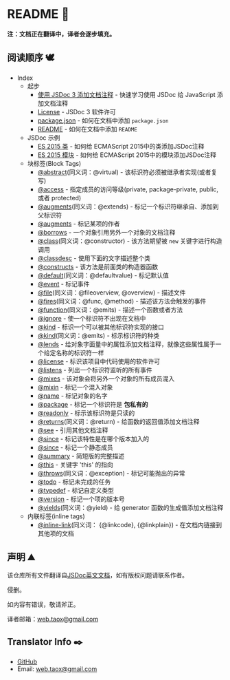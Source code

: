 # README 📖

**注：文档正在翻译中，译者会逐步填充。**

## 阅读顺序 🕊️

* Index
	* 起步
		* [使用 JSDoc 3 添加文档注释](./docs/start/about-getting-started.html "Getting started using JSDoc 3") - 快速学习使用 JSDoc 给 JavaScript 添加文档注释
		* [License](https://ninjiahub.github.io/JSDoc/docs/start/about-license "license information for JSDoc 3") - JSDoc 3 软件许可
		* [package.json](https://ninjiahub.github.io/JSDoc/docs/start/about-including-package "How to show package details in your documentation.") - 如何在文档中添加 `package.json`
		* [README](https://ninjiahub.github.io/JSDoc/docs/start/about-including-readme "How to include a README file in your documentation.") - 如何在文档中添加 `README`
	* JSDoc 示例
		* [ES 2015 类](https://ninjiahub.github.io/JSDoc/docs/examples/es-2015-classes "ES 2015 classes") - 如何给 ECMAScript 2015中的类添加JSDoc注释
		* [ES 2015 模块](https://ninjiahub.github.io/JSDoc/docs/examples/es-2015-modules "ES 2015 Modules") - 如何给 ECMAScript 2015中的模块添加JSDoc注释
	* 块标签(Block Tags)
		* [@abstract](https://ninjiahub.github.io/JSDoc/docs/tags/abstract "tag @abstract")(同义词：@virtual) - 该标识符必须被继承者实现(或者复写)
		* [@access](https://ninjiahub.github.io/JSDoc/docs/tags/access "tag @access") - 指定成员的访问等级(private, package-private, public, 或者 protected)
		* [@augments](https://ninjiahub.github.io/JSDoc/docs/tags/augments "tag @augments")(同义词：@extends) - 标记一个标识符继承自、添加到父标识符
		* [@augments](https://ninjiahub.github.io/JSDoc/docs/tags/augments "tag @augments") - 标记某项的作者
		* [@borrows](https://ninjiahub.github.io/JSDoc/docs/tags/borrows "tag @borrows") - 一个对象引用另外一个对象的文档注释
		* [@class](https://ninjiahub.github.io/JSDoc/docs/tags/class "tag @class")(同义词：@constructor) - 该方法期望被 `new` 关键字进行构造调用
		* [@classdesc](https://ninjiahub.github.io/JSDoc/docs/tags/classdesc "tag @classdesc") - 使用下面的文字描述整个类
		* [@constructs](https://ninjiahub.github.io/JSDoc/docs/tags/constructs "tag @constructs") - 该方法是前面类的构造器函数
		* [@default](https://ninjiahub.github.io/JSDoc/docs/tags/default "tag @default")(同义词：@defaultvalue) - 标记默认值
		* [@event](https://ninjiahub.github.io/JSDoc/docs/tags/event "tag @event") - 标记事件
		* [@file](https://ninjiahub.github.io/JSDoc/docs/tags/event "tag @event")(同义词：@fileoverview, @overview) - 描述文件
		* [@fires](https://ninjiahub.github.io/JSDoc/docs/tags/fires "tag @fires")(同义词：@func, @method) - 描述该方法会触发的事件
		* [@function](https://ninjiahub.github.io/JSDoc/docs/tags/function "tag @function")(同义词：@emits) - 描述一个函数或者方法
		* [@ignore](https://ninjiahub.github.io/JSDoc/docs/tags/ignore "tag @ignore") - 使一个标识符不出现在文档中
		* [@kind](https://ninjiahub.github.io/JSDoc/docs/tags/kind "tag @kind") - 标识一个可以被其他标识符实现的接口
		* [@kind](https://ninjiahub.github.io/JSDoc/docs/tags/kind "tag @kind")(同义词：@emits) - 标示标识符的种类
		* [@lends](https://ninjiahub.github.io/JSDoc/docs/tags/lends "tag @lends") - 给对象字面量中的属性添加文档注释，就像这些属性属于一个给定名称的标识符一样
		* [@license](https://ninjiahub.github.io/JSDoc/docs/tags/license "tag @license") - 标识该项目中代码使用的软件许可
		* [@listens](https://ninjiahub.github.io/JSDoc/docs/tags/listens "tag @listens") - 列出一个标识符监听的所有事件
		* [@mixes](https://ninjiahub.github.io/JSDoc/docs/tags/mixes "tag @mixes") - 该对象会将另外一个对象的所有成员混入
		* [@mixin](https://ninjiahub.github.io/JSDoc/docs/tags/mixin "tag @mixin") - 标记一个混入对象
		* [@name](https://ninjiahub.github.io/JSDoc/docs/tags/name "tag @name") - 标记对象的名字
		* [@package](https://ninjiahub.github.io/JSDoc/docs/tags/package "tag @package") - 标记一个标识符是 **包私有的**
		* [@readonly](https://ninjiahub.github.io/JSDoc/docs/tags/readonly "tag @readonly") - 标示该标识符是只读的
		* [@returns](https://ninjiahub.github.io/JSDoc/docs/tags/returns "tag @returns")(同义词：@return) - 给函数的返回值添加文档注释
		* [@see](https://ninjiahub.github.io/JSDoc/docs/tags/see "tag @see") - 引用其他文档注释
		* [@since](https://ninjiahub.github.io/JSDoc/docs/tags/since "tag @since") - 标记该特性是在哪个版本加入的
		* [@since](https://ninjiahub.github.io/JSDoc/docs/tags/static "tag @static") - 标记一个静态成员
		* [@summary](https://ninjiahub.github.io/JSDoc/docs/tags/summary "tag @summary") - 简短版的完整描述
		* [@this](https://ninjiahub.github.io/JSDoc/docs/tags/this "tag @this") - 关键字 'this' 的指向
		* [@throws](https://ninjiahub.github.io/JSDoc/docs/tags/throws "tag @throws")(同义词：@exception) - 标记可能抛出的异常
		* [@todo](https://ninjiahub.github.io/JSDoc/docs/tags/todo "tag @todo") - 标记未完成的任务
		* [@typedef](https://ninjiahub.github.io/JSDoc/docs/tags/typedef "tag @typedef") - 标记自定义类型
		* [@version](https://ninjiahub.github.io/JSDoc/docs/tags/version "tag @version") - 标记一个项的版本号
		* [@yields](https://ninjiahub.github.io/JSDoc/docs/tags/yields "tag @yields")(同义词：@yield) - 给 generator 函数的生成值添加文档注释
	* 内联标签(inline tags)
		* [@inline-link](https://ninjiahub.github.io/JSDoc/docs/tags/inline-link "tag @inline-link")(同义词： {@linkcode}, {@linkplain}) - 在文档内链接到其他项的文档

## 声明 ⛰️

该仓库所有文件翻译自[JSDoc英文文档](http://usejsdoc.org/index.html)，如有版权问题请联系作者。

侵删。

如内容有错误，敬请斧正。

译者邮箱：<web.taox@gmail.com>

## Translator Info ✒️

* [GitHub](https://github.com/Tao-Quixote)
* Email: <web.taox@gmail.com>
